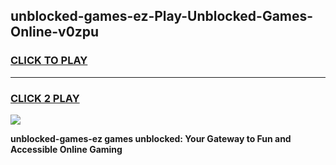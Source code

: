 
## unblocked-games-ez-Play-Unblocked-Games-Online-v0zpu
<h3>
<a href="https://premium76.site?title=unblocked-games-ez&ref=24A">CLICK TO PLAY</a></h3>
<hr>

<h3>
<a href="https://premium76.site?title=unblocked-games-ez&ref=24A">CLICK 2 PLAY</a>
  
</h3>

<a href="https://premium76.site?title=unblocked-games-ez&ref=24A"><img src="https://clearcache.store/games.png"></a>


**unblocked-games-ez games unblocked: Your Gateway to Fun and Accessible Online Gaming**
